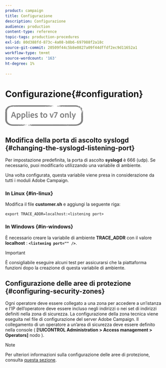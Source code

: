 ```yaml
---
product: campaign
title: Configurazione
description: Configurazione
audience: production
content-type: reference
topic-tags: production-procedures
exl-id: 80d388fd-873c-4a08-b8b6-697988f2a18c
source-git-commit: 20509f44c5b8e0827a09f44dffdf2ec9d11652a1
workflow-type: tm+mt
source-wordcount: '163'
ht-degree: 1%

---
```


# Configurazione{#configuration}

![](../../assets/v7-only.svg)

## Modifica della porta di ascolto syslogd {#changing-the-syslogd-listening-port}

Per impostazione predefinita, la porta di ascolto **syslogd** è 666 (udp). Se necessario, puoi modificarlo utilizzando una variabile di ambiente.

Una volta configurata, questa variabile viene presa in considerazione da tutti i moduli Adobe Campaign.

### In Linux {#in-linux}

Modifica il file **customer.sh** e aggiungi la seguente riga:

```
export TRACE_ADDR=localhost:<listening port>
```

### In Windows {#in-windows}

È necessario creare la variabile di ambiente **TRACE_ADDR** con il valore **localhost** : **`<listening port="" />`**.

>[!IMPORTANT]
>
>È consigliabile eseguire alcuni test per assicurarsi che la piattaforma funzioni dopo la creazione di questa variabile di ambiente.

## Configurazione delle aree di protezione {#configuring-security-zones}

Ogni operatore deve essere collegato a una zona per accedere a un’istanza e l’IP dell’operatore deve essere incluso negli indirizzi o nei set di indirizzi definiti nella zona di sicurezza. La configurazione della zona tecnica viene eseguita nel file di configurazione del server Adobe Campaign. Il collegamento di un operatore a un’area di sicurezza deve essere definito nella console ( **[!UICONTROL Administration > Access management > Operators]** nodo ).

>[!NOTE]
>
>Per ulteriori informazioni sulla configurazione delle aree di protezione, consulta [questa sezione](../../installation/using/security-zones.md).
